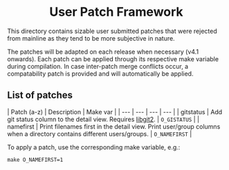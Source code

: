 <h1 align="center">User Patch Framework</h1>

This directory contains sizable user submitted patches that were rejected from mainline as they tend to be more subjective in nature.

The patches will be adapted on each release when necessary (v4.1 onwards). Each patch can be applied through its respective make variable during compilation. In case inter-patch merge conflicts occur, a compatability patch is provided and will automatically be applied.

## List of patches
| Patch (a-z) | Description | Make var |
| --- | --- | --- | --- |
| gitstatus | Add git status column to the detail view. Requires [libgit2](https://github.com/libgit2/libgit2). | `O_GISTATUS` |
| namefirst | Print filenames first in the detail view. Print user/group columns when a directory contains different users/groups. | `O_NAMEFIRST` |

To apply a patch, use the corresponding make variable, e.g.:

    make O_NAMEFIRST=1
